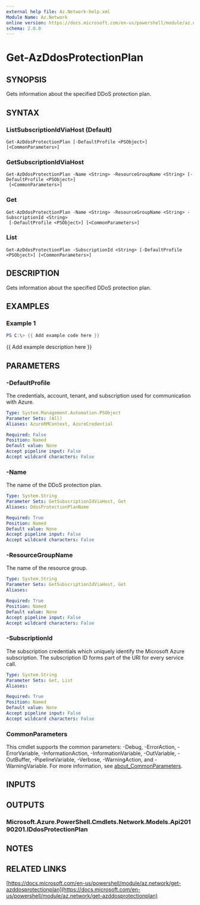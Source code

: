 ```yaml
---
external help file: Az.Network-help.xml
Module Name: Az.Network
online version: https://docs.microsoft.com/en-us/powershell/module/az.network/get-azddosprotectionplan
schema: 2.0.0
---
```


# Get-AzDdosProtectionPlan

## SYNOPSIS
Gets information about the specified DDoS protection plan.

## SYNTAX

### ListSubscriptionIdViaHost (Default)
```
Get-AzDdosProtectionPlan [-DefaultProfile <PSObject>] [<CommonParameters>]
```

### GetSubscriptionIdViaHost
```
Get-AzDdosProtectionPlan -Name <String> -ResourceGroupName <String> [-DefaultProfile <PSObject>]
 [<CommonParameters>]
```

### Get
```
Get-AzDdosProtectionPlan -Name <String> -ResourceGroupName <String> -SubscriptionId <String>
 [-DefaultProfile <PSObject>] [<CommonParameters>]
```

### List
```
Get-AzDdosProtectionPlan -SubscriptionId <String> [-DefaultProfile <PSObject>] [<CommonParameters>]
```

## DESCRIPTION
Gets information about the specified DDoS protection plan.

## EXAMPLES

### Example 1
```powershell
PS C:\> {{ Add example code here }}
```

{{ Add example description here }}

## PARAMETERS

### -DefaultProfile
The credentials, account, tenant, and subscription used for communication with Azure.

```yaml
Type: System.Management.Automation.PSObject
Parameter Sets: (All)
Aliases: AzureRMContext, AzureCredential

Required: False
Position: Named
Default value: None
Accept pipeline input: False
Accept wildcard characters: False
```

### -Name
The name of the DDoS protection plan.

```yaml
Type: System.String
Parameter Sets: GetSubscriptionIdViaHost, Get
Aliases: DdosProtectionPlanName

Required: True
Position: Named
Default value: None
Accept pipeline input: False
Accept wildcard characters: False
```

### -ResourceGroupName
The name of the resource group.

```yaml
Type: System.String
Parameter Sets: GetSubscriptionIdViaHost, Get
Aliases:

Required: True
Position: Named
Default value: None
Accept pipeline input: False
Accept wildcard characters: False
```

### -SubscriptionId
The subscription credentials which uniquely identify the Microsoft Azure subscription.
The subscription ID forms part of the URI for every service call.

```yaml
Type: System.String
Parameter Sets: Get, List
Aliases:

Required: True
Position: Named
Default value: None
Accept pipeline input: False
Accept wildcard characters: False
```

### CommonParameters
This cmdlet supports the common parameters: -Debug, -ErrorAction, -ErrorVariable, -InformationAction, -InformationVariable, -OutVariable, -OutBuffer, -PipelineVariable, -Verbose, -WarningAction, and -WarningVariable. For more information, see [about_CommonParameters](http://go.microsoft.com/fwlink/?LinkID=113216).

## INPUTS

## OUTPUTS

### Microsoft.Azure.PowerShell.Cmdlets.Network.Models.Api20190201.IDdosProtectionPlan
## NOTES

## RELATED LINKS

[https://docs.microsoft.com/en-us/powershell/module/az.network/get-azddosprotectionplan](https://docs.microsoft.com/en-us/powershell/module/az.network/get-azddosprotectionplan)


